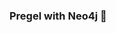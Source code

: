 ### Pregel with Neo4j 🚀






































































































 























